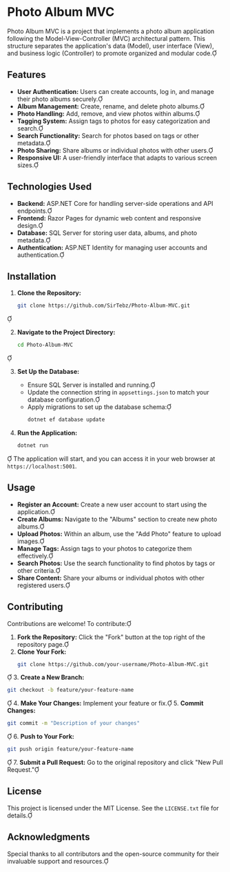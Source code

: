 # Photo Album MVC

Photo Album MVC is a project that implements a photo album application following the Model-View-Controller (MVC) architectural pattern. This structure separates the application's data (Model), user interface (View), and business logic (Controller) to promote organized and modular code.

## Features

- **User Authentication:** Users can create accounts, log in, and manage their photo albums securely.
- **Album Management:** Create, rename, and delete photo albums.
- **Photo Handling:** Add, remove, and view photos within albums.
- **Tagging System:** Assign tags to photos for easy categorization and search.
- **Search Functionality:** Search for photos based on tags or other metadata.
- **Photo Sharing:** Share albums or individual photos with other users.
- **Responsive UI:** A user-friendly interface that adapts to various screen sizes.

## Technologies Used

- **Backend:** ASP.NET Core for handling server-side operations and API endpoints.
- **Frontend:** Razor Pages for dynamic web content and responsive design.
- **Database:** SQL Server for storing user data, albums, and photo metadata.
- **Authentication:** ASP.NET Identity for managing user accounts and authentication.

## Installation

1. **Clone the Repository:**
   ```bash
   git clone https://github.com/SirTebz/Photo-Album-MVC.git
   ```


2. **Navigate to the Project Directory:**
   ```bash
   cd Photo-Album-MVC
   ```


3. **Set Up the Database:**
   - Ensure SQL Server is installed and running.
   - Update the connection string in `appsettings.json` to match your database configuration.
   - Apply migrations to set up the database schema:
     ```bash
     dotnet ef database update
     ```

4. **Run the Application:**
   ```bash
   dotnet run
   ```

   The application will start, and you can access it in your web browser at `https://localhost:5001`.

## Usage

- **Register an Account:** Create a new user account to start using the application.
- **Create Albums:** Navigate to the "Albums" section to create new photo albums.
- **Upload Photos:** Within an album, use the "Add Photo" feature to upload images.
- **Manage Tags:** Assign tags to your photos to categorize them effectively.
- **Search Photos:** Use the search functionality to find photos by tags or other criteria.
- **Share Content:** Share your albums or individual photos with other registered users.

## Contributing

Contributions are welcome! To contribute:

1. **Fork the Repository:** Click the "Fork" button at the top right of the repository page.
2. **Clone Your Fork:**
   ```bash
   git clone https://github.com/your-username/Photo-Album-MVC.git
   ```

3. **Create a New Branch:**
   ```bash
   git checkout -b feature/your-feature-name
   ```

4. **Make Your Changes:** Implement your feature or fix.
5. **Commit Changes:**
   ```bash
   git commit -m "Description of your changes"
   ```

6. **Push to Your Fork:**
   ```bash
   git push origin feature/your-feature-name
   ```

7. **Submit a Pull Request:** Go to the original repository and click "New Pull Request."

## License

This project is licensed under the MIT License. See the `LICENSE.txt` file for details.

## Acknowledgments

Special thanks to all contributors and the open-source community for their invaluable support and resources. 
